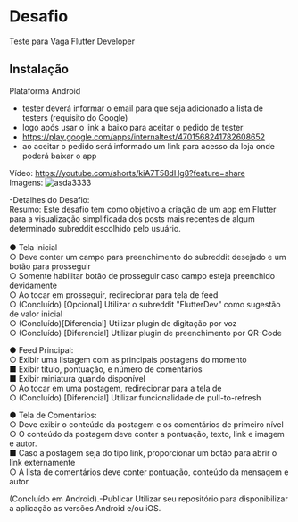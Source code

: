 
# Desafio  

Teste para Vaga Flutter Developer 

## Instalação <br />

Plataforma Android <br />
- tester deverá informar o email para que seja adicionado a lista de testers (requisito do Google) <br />
- logo após usar o link a baixo para aceitar o pedido de tester <br />
- https://play.google.com/apps/internaltest/4701568241782608652 <br />
- ao aceitar o pedido será informado um link para acesso da loja onde poderá baixar o app <br />

Vídeo:
https://youtube.com/shorts/kiA7T58dHg8?feature=share <br />
Imagens:
![asda3333](https://user-images.githubusercontent.com/49322204/212661610-a3be7135-5835-4ef2-af7f-5ddad3eb1c89.jpg)




-Detalhes do Desafio: <br />
Resumo: Este desafio tem como objetivo a criação de um app em Flutter para a visualização simplificada dos
posts mais recentes de algum determinado subreddit escolhido pelo usuário. <br /> <br />
● Tela inicial <br />
○ Deve conter um campo para preenchimento do subreddit desejado e um botão para
prosseguir  <br />
○ Somente habilitar botão de prosseguir caso campo esteja preenchido devidamente  <br />
○ Ao tocar em prosseguir, redirecionar para tela de feed <br />
○ (Concluído) [Opcional] Utilizar o subreddit "FlutterDev" como sugestão de valor inicial  <br />
○ (Concluído)[Diferencial] Utilizar plugin de digitação por voz <br />
○ (Concluído) [Diferencial] Utilizar plugin de preenchimento por QR-Code <br />

● Feed Principal: <br />
○ Exibir uma listagem com as principais postagens do momento <br />
■ Exibir título, pontuação, e número de comentários <br />
■ Exibir miniatura quando disponível <br />
○ Ao tocar em uma postagem, redirecionar para a tela de <br />
○ (Concluído)  [Diferencial] Utilizar funcionalidade de pull-to-refresh <br />

● Tela de Comentários: <br />
○ Deve exibir o conteúdo da postagem e os comentários de primeiro nível <br />
○ O conteúdo da postagem deve conter a pontuação, texto, link e imagem e autor. <br />
■ Caso a postagem seja do tipo link, proporcionar um botão para abrir o link
externamente <br />
○ A lista de comentários deve conter pontuação, conteúdo da mensagem e autor. <br />


(Concluído em Android).-Publicar
Utilizar seu repositório para disponibilizar a aplicação as versões Android e/ou iOS. <br />




